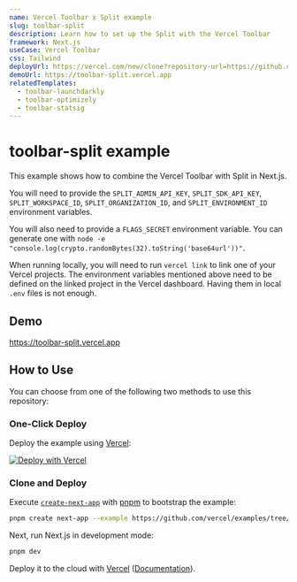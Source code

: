 ```yaml
---
name: Vercel Toolbar x Split example
slug: toolbar-split
description: Learn how to set up the Split with the Vercel Toolbar
framework: Next.js
useCase: Vercel Toolbar
css: Tailwind
deployUrl: https://vercel.com/new/clone?repository-url=https://github.com/vercel/examples/tree/main/toolbar/toolbar-split&project-name=toolbar-split&repository-name=toolbar-split&env=SPLIT_ADMIN_API_KEY&env=SPLIT_SDK_API_KEY&env=SPLIT_WORKSPACE_ID&env=SPLIT_ORGANIZATION_ID&env=SPLIT_ENVIRONMENT_ID&env=FLAGS_SECRET
demoUrl: https://toolbar-split.vercel.app
relatedTemplates:
  - toolbar-launchdarkly
  - toolbar-optimizely
  - toolbar-statsig
---
```


# toolbar-split example

This example shows how to combine the Vercel Toolbar with Split in Next.js.

You will need to provide the `SPLIT_ADMIN_API_KEY`, `SPLIT_SDK_API_KEY`, `SPLIT_WORKSPACE_ID`, `SPLIT_ORGANIZATION_ID`, and `SPLIT_ENVIRONMENT_ID` environment variables.

You will also need to provide a `FLAGS_SECRET` environment variable. You can generate one with `node -e "console.log(crypto.randomBytes(32).toString('base64url'))"`.

When running locally, you will need to run `vercel link` to link one of your Vercel projects. The environment variables mentioned above need to be defined on the linked project in the Vercel dashboard. Having them in local `.env` files is not enough.

## Demo

https://toolbar-split.vercel.app

## How to Use

You can choose from one of the following two methods to use this repository:

### One-Click Deploy

Deploy the example using [Vercel](https://vercel.com?utm_source=github&utm_medium=readme&utm_campaign=vercel-examples):

[![Deploy with Vercel](https://vercel.com/button)](https://vercel.com/new/clone?repository-url=https://github.com/vercel/examples/tree/main/toolbar/toolbar-split&project-name=toolbar-split&repository-name=toolbar-split&env=SPLIT_ADMIN_API_KEY&env=SPLIT_SDK_API_KEY&env=SPLIT_WORKSPACE_ID&env=SPLIT_ORGANIZATION_ID&env=SPLIT_ENVIRONMENT_ID&env=FLAGS_SECRET)

### Clone and Deploy

Execute [`create-next-app`](https://github.com/vercel/next.js/tree/canary/packages/create-next-app) with [pnpm](https://pnpm.io/installation) to bootstrap the example:

```bash
pnpm create next-app --example https://github.com/vercel/examples/tree/main/toolbar/toolbar-split
```

Next, run Next.js in development mode:

```bash
pnpm dev
```

Deploy it to the cloud with [Vercel](https://vercel.com/new?utm_source=github&utm_medium=readme&utm_campaign=toolbar-split) ([Documentation](https://nextjs.org/docs/deployment)).

